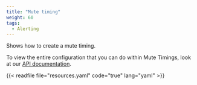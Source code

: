 ```yaml
---
title: "Mute timing"
weight: 60
tags:
  - Alerting
---
```


Shows how to create a mute timing.

To view the entire configuration that you can do within Mute Timings, look at our [API documentation](/docs/api/#grafanamutetimingspec).

{{< readfile file="resources.yaml" code="true" lang="yaml" >}}
